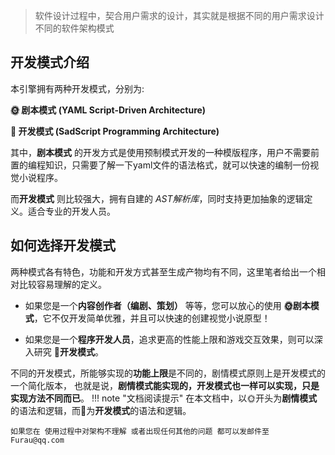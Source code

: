 > 软件设计过程中，契合用户需求的设计，其实就是根据不同的用户需求设计不同的软件架构模式
## 开发模式介绍

本引擎拥有两种开发模式，分别为:

**🌞 剧本模式  (YAML Script-Driven Architecture)**

**🌛 开发模式 (SadScript Programming Architecture)**

其中，**剧本模式** 的开发方式是使用预制模式开发的一种模版程序，用户不需要前置的编程知识，只需要了解一下yaml文件的语法格式，就可以快速的编制一份视觉小说程序。

而**开发模式** 则比较强大，拥有自建的 *AST解析库*，同时支持更加抽象的逻辑定义。适合专业的开发人员。

## 如何选择开发模式

两种模式各有特色，功能和开发方式甚至生成产物均有不同，这里笔者给出一个相对比较容易理解的定义。

- 如果您是一个**内容创作者（编剧、策划）** 等等，您可以放心的使用 **🌞剧本模式**，它不仅开发简单优雅，并且可以快速的创建视觉小说原型！

- 如果您是一个**程序开发人员**，追求更高的性能上限和游戏交互效果，则可以深入研究 **🌛开发模式**。

不同的开发模式，所能够实现的**功能上限**是不同的，剧情模式原则上是开发模式的一个简化版本，
也就是说，**剧情模式能实现的，开发模式也一样可以实现，只是实现方法不同而已**。
!!! note "文档阅读提示"
    在本文档中，以🌞开头为**剧情模式**的语法和逻辑，而🌛为**开发模式**的语法和逻辑。

    如果您在 使用过程中对架构不理解 或者出现任何其他的问题 都可以发邮件至 Furau@qq.com

